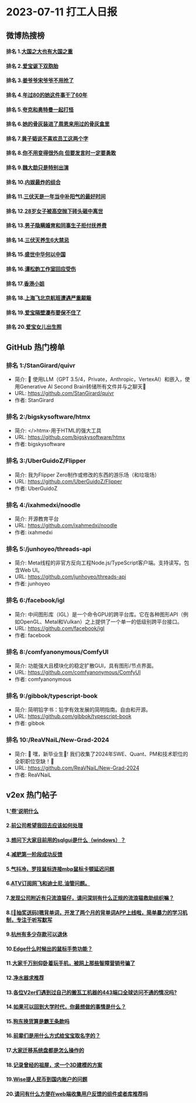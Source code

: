 # 2023-07-11 打工人日报


## 微博热搜榜

#### 排名 1.[大国之大也有大国之重](https://s.weibo.com/weibo?q=大国之大也有大国之重)
#### 排名 2.[爱宝诞下双胞胎](https://s.weibo.com/weibo?q=爱宝诞下双胞胎)
#### 排名 3.[姜爷爷宋爷爷不用抢了](https://s.weibo.com/weibo?q=姜爷爷宋爷爷不用抢了)
#### 排名 4.[年过80的她这件事干了60年](https://s.weibo.com/weibo?q=年过80的她这件事干了60年)
#### 排名 5.[夸克和奥特曼一起打怪](https://s.weibo.com/weibo?q=夸克和奥特曼一起打怪)
#### 排名 6.[她的骨灰装进了周恩来用过的骨灰盒里](https://s.weibo.com/weibo?q=她的骨灰装进了周恩来用过的骨灰盒里)
#### 排名 7.[黄子韬说不喜欢员工这两个字](https://s.weibo.com/weibo?q=黄子韬说不喜欢员工这两个字)
#### 排名 8.[你不用变得很外向 但要发言时一定要勇敢](https://s.weibo.com/weibo?q=你不用变得很外向但要发言时一定要勇敢)
#### 排名 9.[魏大勋只是特别出演](https://s.weibo.com/weibo?q=魏大勋只是特别出演)
#### 排名 10.[内娱最炸的组合](https://s.weibo.com/weibo?q=内娱最炸的组合)
#### 排名 11.[三伏天是一年当中补阳气的最好时间](https://s.weibo.com/weibo?q=三伏天是一年当中补阳气的最好时间)
#### 排名 12.[28岁女子被高空抛下砖头砸中离世](https://s.weibo.com/weibo?q=28岁女子被高空抛下砖头砸中离世)
#### 排名 13.[男子隐瞒婚育和同事生子拒付抚养费](https://s.weibo.com/weibo?q=男子隐瞒婚育和同事生子拒付抚养费)
#### 排名 14.[三伏天养生6大禁忌](https://s.weibo.com/weibo?q=三伏天养生6大禁忌)
#### 排名 15.[盛世中华何以中国](https://s.weibo.com/weibo?q=盛世中华何以中国)
#### 排名 16.[谭松韵工作室回应受伤](https://s.weibo.com/weibo?q=谭松韵工作室回应受伤)
#### 排名 17.[香港小姐](https://s.weibo.com/weibo?q=香港小姐)
#### 排名 18.[上海飞北京航班遭遇严重颠簸](https://s.weibo.com/weibo?q=上海飞北京航班遭遇严重颠簸)
#### 排名 19.[爱宝隔壁瀑布要保不住了](https://s.weibo.com/weibo?q=爱宝隔壁瀑布要保不住了)
#### 排名 20.[爱宝女儿出生照](https://s.weibo.com/weibo?q=爱宝女儿出生照)
## GitHub 热门榜单

### 排名 1:/StanGirard/quivr
- 简介: 🧠 使用LLM（GPT 3.5/4，Private，Anthropic，VertexAI）和嵌入，使用Generative AI Second Brain转储所有文件并与之聊天🧠
- URL: https://github.com/StanGirard/quivr
- 作者: StanGirard 

### 排名 2:/bigskysoftware/htmx
- 简介: </>htmx-用于HTML的强大工具
- URL: https://github.com/bigskysoftware/htmx
- 作者: bigskysoftware 

### 排名 3:/UberGuidoZ/Flipper
- 简介: 我为Flipper Zero制作或修改的东西的游乐场（和垃圾场）
- URL: https://github.com/UberGuidoZ/Flipper
- 作者: UberGuidoZ 

### 排名 4:/ixahmedxi/noodle
- 简介: 开源教育平台
- URL: https://github.com/ixahmedxi/noodle
- 作者: ixahmedxi 

### 排名 5:/junhoyeo/threads-api
- 简介: Meta线程的非官方反向工程Node.js/TypeScript客户端。支持读写。包含Web UI。
- URL: https://github.com/junhoyeo/threads-api
- 作者: junhoyeo 

### 排名 6:/facebook/igl
- 简介: 中间图形库（IGL）是一个命令GPU的跨平台库。它在各种图形API（例如OpenGL、Metal和Vulkan）之上提供了一个单一的低级别跨平台接口。
- URL: https://github.com/facebook/igl
- 作者: facebook 

### 排名 8:/comfyanonymous/ComfyUI
- 简介: 功能强大且模块化的稳定扩散GUI，具有图形/节点界面。
- URL: https://github.com/comfyanonymous/ComfyUI
- 作者: comfyanonymous 

### 排名 9:/gibbok/typescript-book
- 简介: 简明铅字书：铅字有效发展的简明指南。自由和开源。
- URL: https://github.com/gibbok/typescript-book
- 作者: gibbok 

### 排名 10:/ReaVNaiL/New-Grad-2024
- 简介: 👋 嘿，新毕业生🎉! 我们收集了2024年SWE、Quant、PM和技术职位的全职职位空缺！🚀
- URL: https://github.com/ReaVNaiL/New-Grad-2024
- 作者: ReaVNaiL 

## v2ex 热门帖子

#### 1.['卷'说明什么](https://www.v2ex.com/t/955676#reply123)
#### 2.[前公司希望我回去应该如何处理](https://www.v2ex.com/t/955698#reply41)
#### 3.[想问下大家目前用的sqlgui是什么（windows）？](https://www.v2ex.com/t/955678#reply32)
#### 4.[减肥第一阶段成功反馈](https://www.v2ex.com/t/955704#reply32)
#### 5.[气抖冷，罗技鼠标连接mbp鼠标卡顿延迟问题](https://www.v2ex.com/t/955700#reply21)
#### 6.[ATV订阅网飞和迪士尼,油管问题。](https://www.v2ex.com/t/955692#reply20)
#### 7.[发现公司附近有只流浪猫仔，请问深圳有什么正规的流浪猫救助组织嘛？](https://www.v2ex.com/t/955685#reply18)
#### 8.[[🎁抽奖送码]嗯背单词，开发了两个月的背单词APP上线啦，简单暴力的学习机制，专注于听写默写](https://www.v2ex.com/t/955717#reply18)
#### 9.[杭州有多少存款可以退休](https://www.v2ex.com/t/955706#reply17)
#### 10.[Edge什么时候出的鼠标手势功能？](https://www.v2ex.com/t/955686#reply15)
#### 11.[大家千万别仰卧着玩手机，被网上那些智障营销号骗了](https://www.v2ex.com/t/955718#reply14)
#### 12.[净水器求推荐](https://www.v2ex.com/t/955680#reply13)
#### 13.[各位V2er们遇到过自己的搬瓦工机器的443端口全球访问不通的情况吗?](https://www.v2ex.com/t/955708#reply12)
#### 14.[如果可以回到大学时代，你最想做的事情是什么？](https://www.v2ex.com/t/955714#reply12)
#### 15.[狗东换货算是霸王条款吗](https://www.v2ex.com/t/955687#reply10)
#### 16.[前辈们是用什么方式给宝宝取名字的？](https://www.v2ex.com/t/955720#reply10)
#### 17.[大家迁移系统盘都是怎么操作的](https://www.v2ex.com/t/955709#reply8)
#### 18.[记录曾经的祖屋，求一个3D建模的方案](https://www.v2ex.com/t/955707#reply6)
#### 19.[Wise提人民币到国内账户的问题](https://www.v2ex.com/t/955712#reply5)
#### 20.[请问有什么方便在web端收集用户反馈的组件或者库推荐吗](https://www.v2ex.com/t/955681#reply4)

